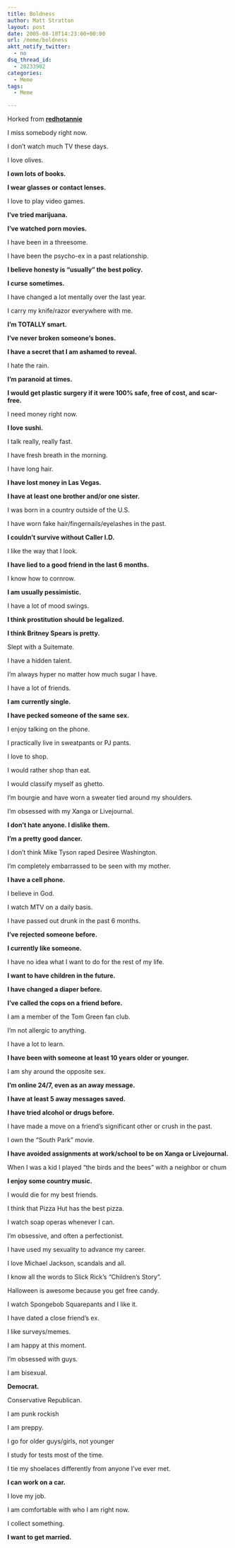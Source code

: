 ```yaml
---
title: Boldness
author: Matt Stratton
layout: post
date: 2005-08-10T14:23:00+00:00
url: /meme/boldness
aktt_notify_twitter:
  - no
dsq_thread_id:
  - 28233902
categories:
  - Meme
tags:
  - Meme

---
```

Horked from <span class="ljuser" style="white-space:nowrap;"><a href="https://redhotannie.livejournal.com/"><strong>redhotannie</strong></a></span>

I miss somebody right now.
  
I don’t watch much TV these days.
  
I love olives.
  
**I own lots of books.**
  
**I wear glasses or contact lenses.**
  
I love to play video games.
  
**I’ve tried marijuana.**
  
**I’ve watched porn movies.**
  
I have been in a threesome.
  
I have been the psycho-ex in a past relationship.
  
**I believe honesty is &#8220;usually&#8221; the best policy.**
  
**I curse sometimes.**
  
I have changed a lot mentally over the last year.
  
I carry my knife/razor everywhere with me.
  
**I’m TOTALLY smart.**
  
**I’ve never broken someone’s bones.**
  
**I have a secret that I am ashamed to reveal.**
  
I hate the rain.
  
**I’m paranoid at times.**
  
**I would get plastic surgery if it were 100% safe, free of cost, and scar-free.**
  
I need money right now.
  
**I love sushi.**
  
I talk really, really fast.
  
I have fresh breath in the morning.
  
I have long hair.
  
**I have lost money in Las Vegas.**
  
**I have at least one brother and/or one sister.**
  
I was born in a country outside of the U.S.
  
I have worn fake hair/fingernails/eyelashes in the past.
  
**I couldn’t survive without Caller I.D.**
  
I like the way that I look.
  
**I have lied to a good friend in the last 6 months.**
  
I know how to cornrow.
  
**I am usually pessimistic.**
  
I have a lot of mood swings.
  
**I think prostitution should be legalized.**
  
**I think Britney Spears is pretty.**
  
Slept with a Suitemate.
  
I have a hidden talent.
  
I’m always hyper no matter how much sugar I have.
  
I have a lot of friends.
  
**I am currently single.**
  
**I have pecked someone of the same sex.**
  
I enjoy talking on the phone.
  
I practically live in sweatpants or PJ pants.
  
I love to shop.
  
I would rather shop than eat.
  
I would classify myself as ghetto.
  
I’m bourgie and have worn a sweater tied around my shoulders.
  
I’m obsessed with my Xanga or Livejournal.
  
**I don’t hate anyone. I dislike them.**
  
**I’m a pretty good dancer.**
  
I don’t think Mike Tyson raped Desiree Washington.
  
I’m completely embarrassed to be seen with my mother.
  
**I have a cell phone.**
  
I believe in God.
  
I watch MTV on a daily basis.
  
I have passed out drunk in the past 6 months.
  
**I’ve rejected someone before.**
  
**I currently like someone.**
  
I have no idea what I want to do for the rest of my life.
  
**I want to have children in the future.**
  
**I have changed a diaper before.**
  
**I’ve called the cops on a friend before.**
  
I am a member of the Tom Green fan club.
  
I’m not allergic to anything.
  
I have a lot to learn.
  
**I have been with someone at least 10 years older or younger.**
  
I am shy around the opposite sex.
  
**I’m online 24/7, even as an away message.**
  
**I have at least 5 away messages saved.**
  
**I have tried alcohol or drugs before.**
  
I have made a move on a friend’s significant other or crush in the past.
  
I own the &#8220;South Park&#8221; movie.
  
**I have avoided assignments at work/school to be on Xanga or Livejournal.**
  
When I was a kid I played &#8220;the birds and the bees&#8221; with a neighbor or chum
  
**I enjoy some country music.**
  
I would die for my best friends.
  
I think that Pizza Hut has the best pizza.
  
I watch soap operas whenever I can.
  
I’m obsessive, and often a perfectionist.
  
I have used my sexuality to advance my career.
  
I love Michael Jackson, scandals and all.
  
I know all the words to Slick Rick’s &#8220;Children’s Story&#8221;.
  
Halloween is awesome because you get free candy.
  
I watch Spongebob Squarepants and I like it.
  
I have dated a close friend’s ex.
  
I like surveys/memes.
  
I am happy at this moment.
  
I’m obsessed with guys.
  
I am bisexual.
  
**Democrat.**
  
Conservative Republican.
  
I am punk rockish
  
I am preppy.
  
I go for older guys/girls, not younger
  
I study for tests most of the time.
  
I tie my shoelaces differently from anyone I’ve ever met.
  
**I can work on a car.**
  
I love my job.
  
I am comfortable with who I am right now.
  
I collect something.
  
**I want to get married.**